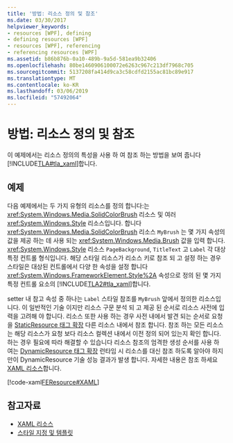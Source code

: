 ```yaml
---
title: '방법: 리소스 정의 및 참조'
ms.date: 03/30/2017
helpviewer_keywords:
- resources [WPF], defining
- defining resources [WPF]
- resources [WPF], referencing
- referencing resources [WPF]
ms.assetid: b86b876b-0a10-489b-9a5d-581ea9b32406
ms.openlocfilehash: 80be1460906100072e6263c967c213df7968c705
ms.sourcegitcommit: 5137208fa414d9ca3c58cdfd2155ac81bc89e917
ms.translationtype: MT
ms.contentlocale: ko-KR
ms.lasthandoff: 03/06/2019
ms.locfileid: "57492064"
---
```

# <a name="how-to-define-and-reference-a-resource"></a>방법: 리소스 정의 및 참조

이 예제에서는 리소스 정의의 특성을 사용 하 여 참조 하는 방법을 보여 줍니다 [!INCLUDE[TLA#tla_xaml](../../../../includes/tlasharptla-xaml-md.md)]합니다.

## <a name="example"></a>예제

다음 예제에서는 두 가지 유형의 리소스를 정의 합니다:는 <xref:System.Windows.Media.SolidColorBrush> 리소스 및 여러 <xref:System.Windows.Style> 리소스입니다. 합니다 <xref:System.Windows.Media.SolidColorBrush> 리소스 `MyBrush` 는 몇 가지 속성의 값을 제공 하는 데 사용 되는 <xref:System.Windows.Media.Brush> 값을 입력 합니다. <xref:System.Windows.Style> 리소스 `PageBackground`, `TitleText` 고 `Label` 각 대상 특정 컨트롤 형식입니다. 해당 스타일 리소스가 리소스 키로 참조 되 고 설정 하는 경우 스타일은 대상된 컨트롤에서 다양 한 속성을 설정 합니다 <xref:System.Windows.FrameworkElement.Style%2A> 속성으로 정의 된 몇 가지 특정 컨트롤 요소의 [!INCLUDE[TLA2#tla_xaml](../../../../includes/tla2sharptla-xaml-md.md)]합니다.

setter 내 참고 속성 중 하나는 `Label` 스타일 참조를 `MyBrush` 앞에서 정의한 리소스입니다. 이 일반적인 기술 이지만 리소스 구문 분석 되 고 제공 된 순서로 리소스 사전에 입력을 고려해 야 합니다. 리소스 또한 사용 하는 경우 사전 내에서 발견 되는 순서로 요청을 [StaticResource 태그 확장](staticresource-markup-extension.md) 다른 리소스 내에서 참조 합니다. 참조 하는 모든 리소스는 해당 리소스가 요청 보다 리소스 컬렉션 내에서 이전 정의 되어 있는지 확인 합니다. 하는 경우 필요에 따라 해결할 수 있습니다 리소스 참조의 엄격한 생성 순서를 사용 하 여는 [DynamicResource 태그 확장](dynamicresource-markup-extension.md) 런타임 시 리소스를 대신 참조 하도록 알아야 하지만이 DynamicResource 기술 성능 결과가 발생 합니다. 자세한 내용은 참조 하세요 [XAML 리소스](xaml-resources.md)합니다.

[!code-xaml[FEResource#XAML](~/samples/snippets/csharp/VS_Snippets_Wpf/FEResource/CS/default.xaml#xaml)]

## <a name="see-also"></a>참고자료

- [XAML 리소스](xaml-resources.md)
- [스타일 지정 및 템플릿](../controls/styling-and-templating.md)
